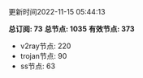 更新时间2022-11-15 05:44:13

**总订阅: 73**
**总节点: 1035**
**有效节点: 373**
- v2ray节点: 220
- trojan节点: 90
- ss节点: 63
